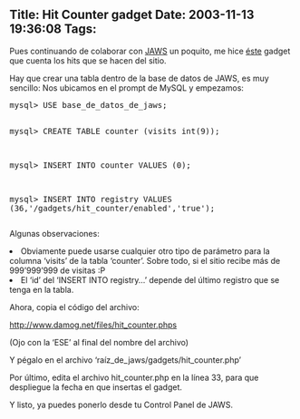 Title: Hit Counter gadget
Date: 2003-11-13 19:36:08
Tags: 
---
<p>Pues continuando de colaborar con <a href="http://web.archive.org/web/20031125134728/http://jaws-project.sf.net/">JAWS</a> un poquito, me hice <a href="http://web.archive.org/web/20031125134728/http://www.damog.net/files/hit_counter.phps">éste</a> gadget que cuenta los hits que se hacen del sitio.

Hay que crear una tabla dentro de la base de datos de JAWS, es muy sencillo: Nos ubicamos en el prompt de MySQL y empezamos:
</p>
<pre>mysql&gt; USE base_de_datos_de_jaws;



mysql&gt; CREATE TABLE counter (visits int(9));



mysql&gt; INSERT INTO counter VALUES (0);



mysql&gt; INSERT INTO registry VALUES (36,'/gadgets/hit_counter/enabled','true');</pre>
<p>
Algunas observaciones:
</p>
<li>Obviamente puede usarse cualquier otro tipo de parámetro para la columna &#8216;visits&#8217; de la tabla &#8216;counter&#8217;. Sobre todo, si el sitio recibe más de 999&#8217;999&#8217;999 de visitas :P</li>
<li>El &#8216;id&#8217; del &#8216;INSERT INTO registry&#8230;&#8217; depende del último registro que se tenga en la tabla.

Ahora, copia el código del archivo:

<a href="http://web.archive.org/web/20031125134728/http://damog.net/files/hit_counter.phps"><a href="http://www.damog.net/files/hit_counter.phps">http://www.damog.net/files/hit_counter.phps</a></a>

(Ojo con la &#8216;ESE&#8217; al final del nombre del archivo)

Y pégalo en el archivo &#8216;raíz_de_jaws/gadgets/hit_counter.php&#8217;

Por último, edita el archivo hit_counter.php en la línea 33, para que despliegue la fecha en que insertas el gadget.

Y listo, ya puedes ponerlo desde tu Control Panel de JAWS.</li>

